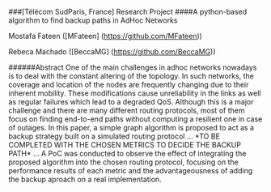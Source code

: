 ###[Télécom SudParis, France] Research Project
####A python-based algorithm to find backup paths in AdHoc Networks

Mostafa Fateen ([MFateen] (https://github.com/MFateen))

Rebeca Machado ([BeccaMG] (https://github.com/BeccaMG))


######Abstract
One of the main challenges in adhoc networks nowadays is to deal with the constant altering of the topology. In such networks, the coverage and location of the nodes are frequently changing due to their inherent mobility. These modifications cause unreliability in the links as well as regular failures which lead to a degraded QoS. Although this is a major challenge and there are many different routing protocols, most of them focus on finding end-to-end paths without computing a resilient one in case of outages. In this paper, a simple graph algorithm is proposed to act as a backup strategy built on a simulated routing protocol ... \*TO BE COMPLETED WITH THE CHOSEN METRICS TO DECIDE THE BACKUP PATH\* ... A PoC was conducted to observe the effect of integrating the proposed algorithm into the chosen routing protocol, focusing on the performance results of each metric and the advantageousness of adding the backup aproach on a real implementation.

